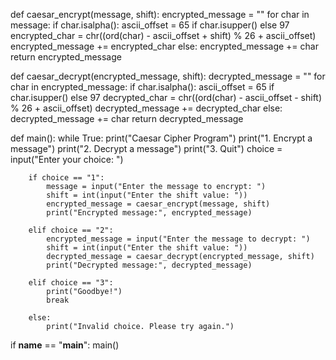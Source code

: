 def caesar_encrypt(message, shift):
    encrypted_message = ""
    for char in message:
        if char.isalpha():
            ascii_offset = 65 if char.isupper() else 97
            encrypted_char = chr((ord(char) - ascii_offset + shift) % 26 + ascii_offset)
            encrypted_message += encrypted_char
        else:
            encrypted_message += char
    return encrypted_message

def caesar_decrypt(encrypted_message, shift):
    decrypted_message = ""
    for char in encrypted_message:
        if char.isalpha():
            ascii_offset = 65 if char.isupper() else 97
            decrypted_char = chr((ord(char) - ascii_offset - shift) % 26 + ascii_offset)
            decrypted_message += decrypted_char
        else:
            decrypted_message += char
    return decrypted_message

def main():
    while True:
        print("Caesar Cipher Program")
        print("1. Encrypt a message")
        print("2. Decrypt a message")
        print("3. Quit")
        choice = input("Enter your choice: ")

        if choice == "1":
            message = input("Enter the message to encrypt: ")
            shift = int(input("Enter the shift value: "))
            encrypted_message = caesar_encrypt(message, shift)
            print("Encrypted message:", encrypted_message)

        elif choice == "2":
            encrypted_message = input("Enter the message to decrypt: ")
            shift = int(input("Enter the shift value: "))
            decrypted_message = caesar_decrypt(encrypted_message, shift)
            print("Decrypted message:", decrypted_message)

        elif choice == "3":
            print("Goodbye!")
            break

        else:
            print("Invalid choice. Please try again.")

if __name__ == "__main__":
    main()
